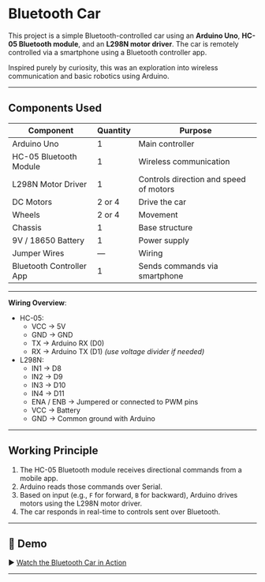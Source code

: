 # Bluetooth Car

This project is a simple Bluetooth-controlled car using an **Arduino Uno**, **HC-05 Bluetooth module**, and an **L298N motor driver**. The car is remotely controlled via a smartphone using a Bluetooth controller app.

Inspired purely by curiosity, this was an exploration into wireless communication and basic robotics using Arduino.

---

## Components Used

| Component             | Quantity | Purpose                                  |
|----------------------|----------|------------------------------------------|
| Arduino Uno           | 1        | Main controller                          |
| HC-05 Bluetooth Module| 1        | Wireless communication                   |
| L298N Motor Driver    | 1        | Controls direction and speed of motors   |
| DC Motors             | 2 or 4   | Drive the car                            |
| Wheels                | 2 or 4   | Movement                                 |
| Chassis               | 1        | Base structure                           |
| 9V / 18650 Battery    | 1        | Power supply                             |
| Jumper Wires          | —        | Wiring                                   |
| Bluetooth Controller App | 1    | Sends commands via smartphone            |

---

**Wiring Overview**:
- HC-05:
  - VCC → 5V
  - GND → GND
  - TX → Arduino RX (D0)
  - RX → Arduino TX (D1) *(use voltage divider if needed)*
- L298N:
  - IN1 → D8
  - IN2 → D9
  - IN3 → D10
  - IN4 → D11
  - ENA / ENB → Jumpered or connected to PWM pins
  - VCC → Battery
  - GND → Common ground with Arduino

---

## Working Principle

1. The HC-05 Bluetooth module receives directional commands from a mobile app.
2. Arduino reads those commands over Serial.
3. Based on input (e.g., `F` for forward, `B` for backward), Arduino drives motors using the L298N motor driver.
4. The car responds in real-time to controls sent over Bluetooth.

---

## 🎥 Demo

▶️ [Watch the Bluetooth Car in Action](https://youtu.be/p2hJVAeONRU?si=LmfO1ywOYvmCgf3Z)

---
